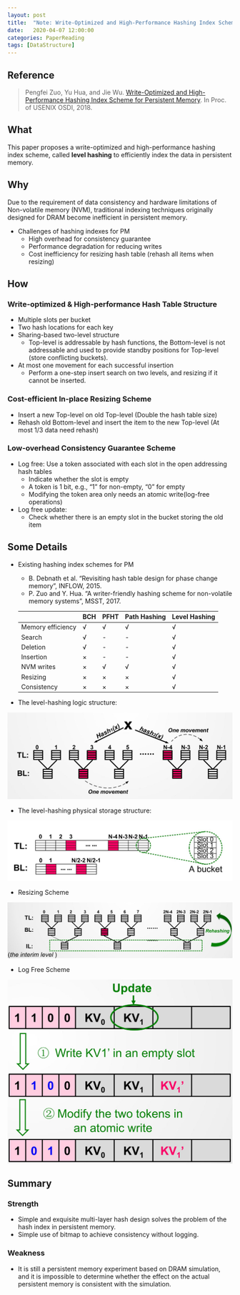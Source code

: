```yaml
---
layout: post
title:  "Note: Write-Optimized and High-Performance Hashing Index Scheme for Persistent Memory"
date:   2020-04-07 12:00:00
categories: PaperReading
tags: [DataStructure]
---
```


## Reference

> Pengfei Zuo, Yu Hua, and Jie Wu. [Write-Optimized and High-Performance Hashing Index Scheme for Persistent Memory](https://www.usenix.org/system/files/osdi18-zuo.pdf). In Proc. of USENIX OSDI, 2018.

## What

This paper proposes a write-optimized and high-performance hashing index scheme, called **level hashing** to efficiently index the data in persistent memory.

<!-- more -->

## Why

Due to the requirement of data consistency and hardware limitations of Non-volatile memory (NVM), traditional indexing techniques originally designed for DRAM become inefficient in persistent memory. 

* Challenges of hashing indexes for PM
    * High overhead for consistency guarantee
    * Performance degradation for reducing writes
    * Cost inefficiency for resizing hash table (rehash all items when resizing)



## How

### Write-optimized & High-performance Hash Table Structure

* Multiple slots per bucket 
* Two hash locations for each key
* Sharing-based two-level structure
    * Top-level is addressable by hash functions, the Bottom-level is not addressable and used to provide standby positions for Top-level (store conflicting buckets).
* At most one movement for each successful insertion
    * Perform a one-step insert search on two levels, and resizing if it cannot be inserted.

### Cost-efficient In-place Resizing Scheme

* Insert a new Top-level on old Top-level (Double the hash table size)
* Rehash old Bottom-level and insert the item to the new Top-level (At most 1/3 data need rehash)

### Low-overhead Consistency Guarantee Scheme

* Log free: Use a token associated with each slot in the open addressing hash tables 
    * Indicate whether the slot is empty 
    * A token is 1 bit, e.g., “1” for non-empty, “0” for empty
    * Modifying the token area only needs an atomic write(log-free operations)
* Log free update:
    * Check whether there is an empty slot in the bucket storing the old item

## Some Details

* Existing hashing index schemes for PM
    * B. Debnath et al. “Revisiting hash table design for phase change memory”, INFLOW, 2015. 
    * P. Zuo and Y. Hua. “A writer-friendly hashing scheme for non-volatile memory systems”, MSST, 2017.
  
    |                   | BCH | PFHT | Path Hashing | Level Hashing |
    | ----------------- | --- | ---- | ------------ | ------------- |
    | Memory efficiency | √   | √    | √            | √             |
    | Search            | √   | -    | -            | √             |
    | Deletion          | √   | -    | -            | √             |
    | Insertion         | ×   | -    | -            | √             |
    | NVM writes        | ×   | √    | √            | √             |
    | Resizing          | ×   | ×    | ×            | √             |
    | Consistency       | ×   | ×    | ×            | √             |

* The level-hashing logic structure:

![level hashing logic structue](img/paperReading/LevelHashPM-1.jpg)

* The level-hashing physical storage structure:

![level hashing physical structue](img/paperReading/LevelHashPM-2.jpg)

* Resizing Scheme

![resizing method](img/paperReading/LevelHashPM-3.jpg)

* Log Free Scheme

![log free update](img/paperReading/LevelHashPM-4.jpg)


## Summary

### Strength

* Simple and exquisite multi-layer hash design solves the problem of the hash index in persistent memory.
* Simple use of bitmap to achieve consistency without logging.

### Weakness

* It is still a persistent memory experiment based on DRAM simulation, and it is impossible to determine whether the effect on the actual persistent memory is consistent with the simulation.